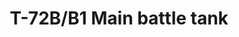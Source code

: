 ---
layout: product
title: "T-72B/B1 Main battle tank"
price: "1800" 
desc: "Maketa"
img_path: "/assets/img/UA72006.jpg"
brand: "N/A"
available: true
special_offer: false
new: false
soon: false
cat: "010000"
subcat: "013300"
subsubcat: "0N/A"
sifra: "UA72006"
---